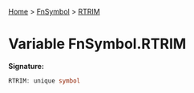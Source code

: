 [Home](../../../index.md) &gt; [FnSymbol](../../fnsymbol.md) &gt; [RTRIM](./rtrim.md)

# Variable FnSymbol.RTRIM


<b>Signature:</b>

```typescript
RTRIM: unique symbol
```
